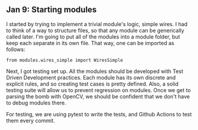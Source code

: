 ## Jan 9: Starting modules

I started by trying to implement a trivial module's logic, simple wires. I had to think of a way to structure files, so that any module can be generically called later. I'm going to put all of the modules into a module folder, but keep each separate in its own file. That way, one can be imported as follows:

`from modules.wires_simple import WiresSimple`

Next, I got testing set up. All the modules should be developed with Test Driven Development practices. Each module has its own discrete and explicit rules, and so creating test cases is pretty defined. Also, a solid testing suite will allow us to prevent regression on modules. Once we get to parsing the bomb with OpenCV, we should be confident that we don't have to debug modules there.

For testing, we are using pytest to write the tests, and Github Actions to test them every commit.
